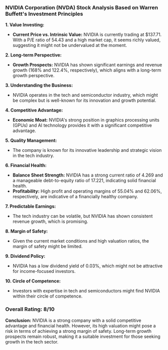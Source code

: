 ### NVIDIA Corporation (NVDA) Stock Analysis Based on Warren Buffett's Investment Principles

**1. Value Investing:**  
- **Current Price vs. Intrinsic Value:** NVIDIA is currently trading at $137.71. With a P/E ratio of 54.43 and a high market cap, it seems richly valued, suggesting it might not be undervalued at the moment.

**2. Long-term Perspective:**  
- **Growth Prospects:** NVIDIA has shown significant earnings and revenue growth (168% and 122.4%, respectively), which aligns with a long-term growth perspective.

**3. Understanding the Business:**  
- NVIDIA operates in the tech and semiconductor industry, which might be complex but is well-known for its innovation and growth potential.

**4. Competitive Advantage:**  
- **Economic Moat:** NVIDIA's strong position in graphics processing units (GPUs) and AI technology provides it with a significant competitive advantage.

**5. Quality Management:**  
- The company is known for its innovative leadership and strategic vision in the tech industry.

**6. Financial Health:**  
- **Balance Sheet Strength:** NVIDIA has a strong current ratio of 4.269 and a manageable debt-to-equity ratio of 17.221, indicating solid financial health.
- **Profitability:** High profit and operating margins of 55.04% and 62.06%, respectively, are indicative of a financially healthy company.

**7. Predictable Earnings:**  
- The tech industry can be volatile, but NVIDIA has shown consistent revenue growth, which is promising.

**8. Margin of Safety:**  
- Given the current market conditions and high valuation ratios, the margin of safety might be limited.

**9. Dividend Policy:**  
- NVIDIA has a low dividend yield of 0.03%, which might not be attractive for income-focused investors.

**10. Circle of Competence:**  
- Investors with expertise in tech and semiconductors might find NVIDIA within their circle of competence.

### Overall Rating: 8/10

**Conclusion:** NVIDIA is a strong company with a solid competitive advantage and financial health. However, its high valuation might pose a risk in terms of achieving a strong margin of safety. Long-term growth prospects remain robust, making it a suitable investment for those seeking growth in the tech sector. 